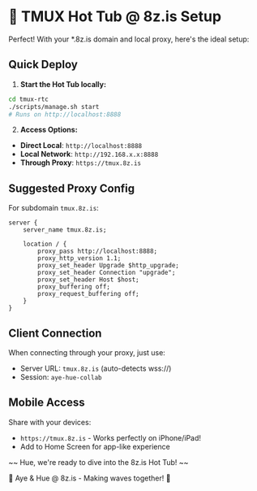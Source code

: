 # 🌊 TMUX Hot Tub @ 8z.is Setup

Perfect! With your *.8z.is domain and local proxy, here's the ideal setup:

## Quick Deploy

1. **Start the Hot Tub locally:**
```bash
cd tmux-rtc
./scripts/manage.sh start
# Runs on http://localhost:8888
```

2. **Access Options:**
- **Direct Local**: `http://localhost:8888`
- **Local Network**: `http://192.168.x.x:8888`
- **Through Proxy**: `https://tmux.8z.is`

## Suggested Proxy Config

For subdomain `tmux.8z.is`:

```nginx
server {
    server_name tmux.8z.is;
    
    location / {
        proxy_pass http://localhost:8888;
        proxy_http_version 1.1;
        proxy_set_header Upgrade $http_upgrade;
        proxy_set_header Connection "upgrade";
        proxy_set_header Host $host;
        proxy_buffering off;
        proxy_request_buffering off;
    }
}
```

## Client Connection

When connecting through your proxy, just use:
- Server URL: `tmux.8z.is` (auto-detects wss://)
- Session: `aye-hue-collab`

## Mobile Access

Share with your devices:
- `https://tmux.8z.is` - Works perfectly on iPhone/iPad!
- Add to Home Screen for app-like experience

~~ Hue, we're ready to dive into the 8z.is Hot Tub! ~~

🎉 Aye & Hue @ 8z.is - Making waves together! 🌊